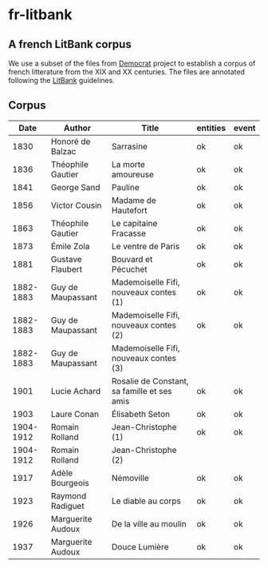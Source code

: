 # fr-litbank
## A french LitBank corpus

We use a subset of the files from [Democrat](https://www.ortolang.fr/market/corpora/democrat/) project to establish a corpus of french litterature from the XIX and XX centuries. The files are annotated following the [LitBank](https://github.com/dbamman/litbank) guidelines.


## Corpus

|Date|Author|Title|entities|event|
|---|---|---|---|---|
|1830|Honoré de Balzac|Sarrasine|ok|ok|
|1836|Théophile Gautier|La morte amoureuse|ok|ok|
|1841|George Sand|Pauline|ok|ok|
|1856|Victor Cousin|Madame de Hautefort|ok|ok|			
|1863|Théophile Gautier|Le capitaine Fracasse|ok|ok|
|1873|Émile Zola|Le ventre de Paris|ok|ok|
|1881|Gustave Flaubert|Bouvard et Pécuchet|ok|ok|
|1882-1883|Guy de Maupassant|Mademoiselle Fifi, nouveaux contes (1)|ok|ok|
|1882-1883|Guy de Maupassant|Mademoiselle Fifi, nouveaux contes (2)|ok|ok|
|1882-1883|Guy de Maupassant|Mademoiselle Fifi, nouveaux contes (3)|||
|1901|Lucie Achard|Rosalie de Constant, sa famille et ses amis|ok|ok|
|1903|Laure Conan|Élisabeth Seton|ok|ok|
|1904-1912|Romain Rolland|Jean-Christophe (1)|ok|ok|
|1904-1912|Romain Rolland|Jean-Christophe (2)|||
|1917|Adèle Bourgeois|Némoville|ok|ok|
|1923|Raymond Radiguet|Le diable au corps|ok|ok|
|1926|Marguerite Audoux|De la ville au moulin|ok|ok|
|1937|Marguerite Audoux|Douce Lumière|ok|ok|
